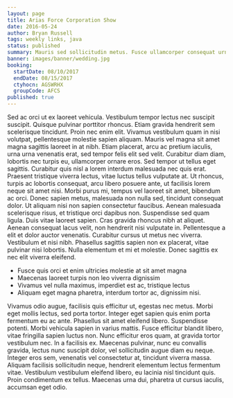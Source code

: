 ```yaml
---
layout: page
title: Arias Force Corporation Show
date: 2016-05-24
author: Bryan Russell
tags: weekly links, java
status: published
summary: Mauris sed sollicitudin metus. Fusce ullamcorper consequat urna.
banner: images/banner/wedding.jpg
booking:
  startDate: 08/10/2017
  endDate: 08/15/2017
  ctyhocn: AGSWRHX
  groupCode: AFCS
published: true
---
```

Sed ac orci ut ex laoreet vehicula. Vestibulum tempor lectus nec suscipit suscipit. Quisque pulvinar porttitor rhoncus. Etiam gravida hendrerit sem scelerisque tincidunt. Proin nec enim elit. Vivamus vestibulum quam in nisi volutpat, pellentesque molestie sapien aliquam. Mauris vel magna sit amet magna sagittis laoreet in at nibh. Etiam placerat, arcu ac pretium iaculis, urna urna venenatis erat, sed tempor felis elit sed velit. Curabitur diam diam, lobortis nec turpis eu, ullamcorper ornare eros. Sed tempor ut tellus eget sagittis. Curabitur quis nisl a lorem interdum malesuada nec quis erat. Praesent tristique viverra lectus, vitae luctus tellus vulputate at. Ut rhoncus, turpis ac lobortis consequat, arcu libero posuere ante, ut facilisis lorem neque sit amet nisi. Morbi purus mi, tempus vel laoreet sit amet, bibendum ac orci.
Donec sapien metus, malesuada non nulla sed, tincidunt consequat dolor. Ut aliquam nisi non sapien consectetur faucibus. Aenean malesuada scelerisque risus, et tristique orci dapibus non. Suspendisse sed quam ligula. Duis vitae laoreet sapien. Cras gravida rhoncus nibh at aliquet. Aenean consequat lacus velit, non hendrerit nisi vulputate in. Pellentesque a elit et dolor auctor venenatis. Curabitur cursus ut metus nec viverra. Vestibulum et nisi nibh. Phasellus sagittis sapien non ex placerat, vitae pulvinar nisi lobortis. Nulla elementum et mi et molestie. Donec sagittis ex nec elit viverra eleifend.

* Fusce quis orci et enim ultricies molestie at sit amet magna
* Maecenas laoreet turpis non leo viverra dignissim
* Vivamus vel nulla maximus, imperdiet est ac, tristique lectus
* Aliquam eget magna pharetra, interdum tortor ac, dignissim nisi.

Vivamus odio augue, facilisis quis efficitur ut, egestas nec metus. Morbi eget mollis lectus, sed porta tortor. Integer eget sapien quis enim porta fermentum eu ac ante. Phasellus sit amet eleifend libero. Suspendisse potenti. Morbi vehicula sapien in varius mattis. Fusce efficitur blandit libero, vitae fringilla sapien luctus non. Nunc efficitur eros quam, at gravida tortor vestibulum nec. In a facilisis ex. Maecenas pulvinar, nunc eu convallis gravida, lectus nunc suscipit dolor, vel sollicitudin augue diam eu neque. Integer eros sem, venenatis vel consectetur at, tincidunt viverra massa. Aliquam facilisis sollicitudin neque, hendrerit elementum lectus fermentum vitae. Vestibulum vestibulum eleifend libero, eu lacinia nisl tincidunt quis. Proin condimentum ex tellus. Maecenas urna dui, pharetra ut cursus iaculis, accumsan eget odio.
